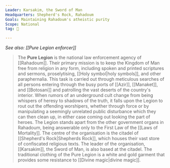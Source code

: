 ```yaml
---
Leader: Karsakim, the Sword of Man
Headquarters: Shepherd's Rock, Rahadoum
Goals: Maintaining Rahadoum's atheistic purity
Scope: National
tag: 👥

---
```


*See also: [[Pure Legion enforcer]]*
> The **Pure Legion** is the national law enforcement agency of [[Rahadoum]]. Their primary mission is to keep the Kingdom of Man free from religion in any form, including spoken and printed scriptures and sermons, proselytising, [[Holy symbol|holy symbols]], and other paraphernalia.
> This task is carried out through meticulous searches of all persons entering through the busy ports of [[Azir]], [[Manaket]], and [[Botosani]] and patrolling the vast deserts of the country's interior. When rumors of an underground cult change from being whispers of heresy to shadows of the truth, it falls upon the Legion to rout out the offending worshipers, whether through force or by manipulating a seemingly unrelated public disturbance which they can then clean up, in either case coming out looking the part of heroes.
> The Legion stands apart from the other government organs in Rahadoum, being answerable only to the First Law of the [[Laws of Mortality]].
> The centre of the organisation is the citadel of [[Shepherd's Rock|Shepherds Rock]], which houses their vast store of confiscated religious texts. The leader of the organisation, [[Karsakim]], the Sword of Man, is also based at the citadel.
> The traditional clothing of the Pure Legion is a white and gold garment that provides some resistance to [[Divine magic|divine magic]].







